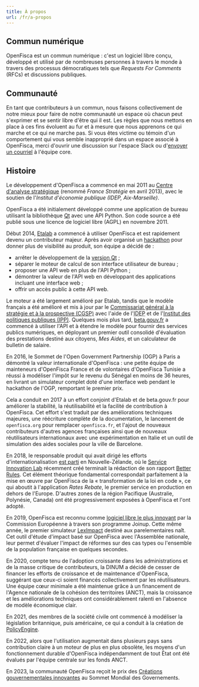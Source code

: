 ```yaml
---
title: À propos
url: /fr/a-propos
---
```


## Commun numérique

OpenFisca est un commun numérique : c'est un logiciel libre conçu, développé et utilisé par de nombreuses personnes à travers le monde à travers des processus démocratiques tels que _Requests For Comments_ (RFCs) et discussions publiques.

## Communauté

En tant que contributeurs à un commun, nous faisons collectivement de notre mieux pour faire de notre communauté un espace où chacun peut s'exprimer et se sentir libre d'être qui il est. Les règles que nous mettons en place à ces fins évoluent au fur et à mesure que nous apprenons ce qui marche et ce qui ne marche pas. Si vous êtes victime ou témoin d'un comportement qui vous semble inapproprié dans un espace associé à OpenFisca, merci d'ouvrir une discussion sur l'espace Slack ou d'[envoyer un courriel](mailto:contact@openfisca.org?subject=Abuse) à l'équipe core.

## Histoire

Le développement d'OpenFisca a commencé en mai 2011 au [Centre d'analyse stratégique](https://www.strategie.gouv.fr/) (renommé _France Stratégie_ en avril 2013), avec le soutien de l'_Institut d'économie publique (IDEP, Aix-Marseille)_.

OpenFisca a été initialement développé comme une application de bureau utilisant la bibliothèque [Qt](https://www.qt.io/) avec une API Python. Son code source a été publié sous une licence de logiciel libre (AGPL) en novembre 2011.

Début 2014, [Etalab](https://www.etalab.gouv.fr/) a commencé à utiliser OpenFisca et est rapidement devenu un contributeur majeur. Après avoir organisé un [hackathon](https://www.eventbrite.fr/e/billets-hackathon-openfisca-10751826001) pour donner plus de visibilité au produit, son équipe a décidé de :

- arrêter le développement de la [version Qt](https://github.com/openfisca/openfisca-qt) ;
- séparer le moteur de calcul de son interface utilisateur de bureau ;
- proposer une API web en plus de l'API Python ;
- démontrer la valeur de l'API web en développant des applications incluant une interface web ;
- offrir un accès public à cette API web.

Le moteur a été largement amélioré par Etalab, tandis que le modèle français a été amélioré et mis à jour par le [Commissariat général à la stratégie et à la prospective (CGSP)](https://www.strategie.gouv.fr/) avec l'aide de l'<abbr title="Institut d'économie publique">IDEP</abbr> et de l'[Institut des politiques publiques (IPP)](https://www.ipp.eu/). Quelques mois plus tard, [beta.gouv.fr](https://beta.gouv.fr) a commencé à utiliser l'API et à étendre le modèle pour fournir des services publics numériques, en déployant un premier outil consolidé d'évaluation des prestations destiné aux citoyens, _Mes Aides_, et un calculateur de bulletin de salaire.

En 2016, le Sommet de l'Open Government Partnership (OGP) à Paris a démontré la valeur internationale d'OpenFisca : une petite équipe de mainteneurs d'OpenFisca France et de volontaires d'OpenFisca Tunisie a réussi à modéliser l'impôt sur le revenu du Sénégal en moins de 36 heures, en livrant un simulateur complet doté d'une interface web pendant le hackathon de l'OGP, remportant le premier prix.

Cela a conduit en 2017 à un effort conjoint d'Etalab et de beta.gouv.fr pour améliorer la stabilité, la réutilisabilité et la facilité de contribution à OpenFisca. Cet effort s'est traduit par des améliorations techniques majeures, une réécriture complète de la documentation, le lancement de `openfisca.org` pour remplacer `openfisca.fr`, et l'ajout de nouveaux contributeurs d'autres agences françaises ainsi que de nouveaux réutilisateurs internationaux avec une expérimentation en Italie et un outil de simulation des aides sociales pour la ville de Barcelone.

En 2018, le responsable produit qui avait dirigé les efforts d'internationalisation [est parti](https://www.digital.govt.nz/blog/labplus-lessons-from-matti-schneider-about-service-innovation-at-french-state-incubator-beta-gouv-fr/) en Nouvelle-Zélande, où le [Service Innovation Lab](https://serviceinnovationlab.github.io/projects/legislation-as-code/) récemment créé terminait la rédaction de son rapport [Better Rules](https://www.digital.govt.nz/blog/what-is-better-rules/). Cet élément théorique fondamental correspondait parfaitement à la mise en œuvre par OpenFisca de la « transformation de la loi en code », ce qui aboutit à l'application _Rates Rebate_, le premier service en production en dehors de l'Europe. D'autres zones de la région Pacifique (Australie, Polynésie, Canada) ont été progressivement exposées à OpenFisca et l'ont adopté.

En 2019, OpenFisca est reconnu comme [logiciel libre le plus innovant](https://joinup.ec.europa.eu/collection/sharing-and-reuse-it-solutions/sharing-reuse-awards-2019-results#oss-inno) par la Commission Européenne à travers son programme Joinup.
Cette même année, le premier simulateur [LexImpact](https://leximpact.an.fr) destiné aux parelementaires naît. Cet outil d'étude d'impact basé sur OpenFisca avec l'Assemblée nationale, leur permet d'évaluer l'impact de réformes sur des cas types ou l'ensemble de la population française en quelques secondes.

En 2020, compte tenu de l'adoption croissante dans les administrations et de la masse critique de contributeurs, la DINUM a décidé de cesser de financer les efforts de croissance et de maintenance d'OpenFisca, suggérant que ceux-ci soient financés collectivement par les réutilisateurs. Une équipe cœur minimale a été maintenue grâce à un financement de l'Agence nationale de la cohésion des territoires (ANCT), mais la croissance et les améliorations techniques ont considérablement ralenti en l'absence de modèle économique clair.

En 2021, des membres de la société civile ont commencé à modéliser la législation britannique, puis américaine, ce qui a conduit à la création de [PolicyEngine](https://policyengine.org).

En 2022, alors que l'utilisation augmentait dans plusieurs pays sans contribution claire à un moteur de plus en plus obsolète, les moyens d'un fonctionnement durable d'OpenFisca indépendamment de tout État ont été évalués par l'équipe centrale sur les fonds ANCT.

En 2023, la communauté OpenFisca reçoit le prix des [Créations gouvernementales innovantes](https://www.worldgovernmentsummit.org/awards/edge-of-government) au Sommet Mondial des Governements.

